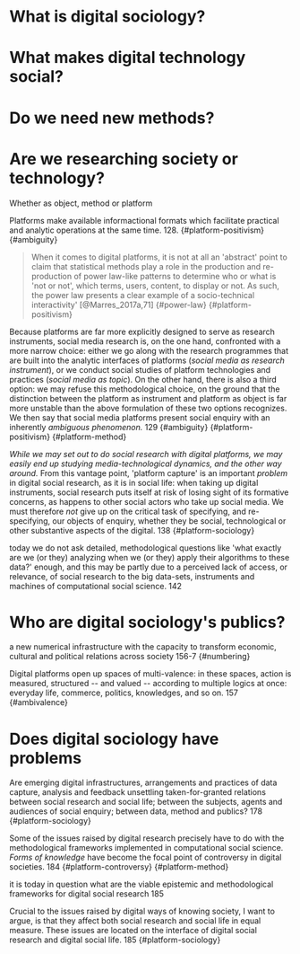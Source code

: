# What is digital sociology?

# What makes digital technology social?

# Do we need new methods? 

# Are we researching society or technology?

Whether as object, method or platform

Platforms make available informactional formats which facilitate practical and analytic operations at the same time. 128.  {#platform-positivism} {#ambiguity}

> When it comes to digital platforms, it is not at all an 'abstract' point to claim that statistical methods play a role in the production and re-production of power law-like patterns to determine who or what is 'not or not', which terms, users, content, to display or not. As such, the power law presents a clear example of a socio-technical interactivity' [@Marres_2017a,71]  {#power-law} {#platform-positivism}

Because platforms are far more explicitly designed to serve as research instruments, social media research is, on the one hand, confronted with a more narrow choice: either we go along with the research programmes that are built into the analytic interfaces of platforms (_social media as research instrument_), or we conduct social studies of platform technologies and practices (_social media as topic_). On the other hand, there is also a third option: we may refuse this methodological choice, on the ground that the distinction between the platform as instrument and platform as object is far more unstable than the above formulation of these two options recognizes. We then say that social media platforms present social enquiry with an inherently _ambiguous phenomenon._ 129 {#ambiguity} {#platform-positivism} {#platform-method}

_While we may set out to do social research with digital platforms, we may easily end up studying media-technological dynamics, and the other way around._ From this vantage point, 'platform capture' is an important _problem_ in digital social research, as it is in social life: when taking up digital instruments, social research puts itself at risk of losing sight of its formative concerns, as happens to other social actors who take up social media. We must therefore _not_ give up on the critical task of specifying, and re-specifying, our objects of enquiry, whether they be social, technological or other substantive aspects of the digital. 138 {#platform-sociology}

today we do not ask detailed, methodological questions like 'what exactly are we (or they) analyzing when we (or they) apply their algorithms to these data?' enough, and this may be partly due to a perceived lack of access, or relevance, of social research to the big data-sets, instruments and machines of computational social science. 142

# Who are digital sociology's publics?

a new numerical infrastructure with the capacity to transform economic, cultural and political relations across society 156-7 {#numbering}

Digital platforms open up spaces of multi-valence: in these spaces, action is measured, structured -- and valued -- according to multiple logics at once: everyday life, commerce, politics, knowledges, and so on. 157 {#ambivalence}

# Does digital sociology have problems

Are emerging digital infrastructures, arrangements and practices of data capture, analysis and feedback unsettling taken-for-granted relations between social research and social life; between the subjects, agents and audiences of social enquiry; between data, method and publics? 178 {#platform-sociology}

Some of the issues raised by digital research precisely have to do with the methodological frameworks implemented in computational social science. _Forms of knowledge_ have become the focal point of controversy in digital societies.  184 {#platform-controversy} {#platform-method}

it is today in question what are the viable epistemic and methodological frameworks for digital social research 185

Crucial to the issues raised by digital ways of knowing society, I want to argue, is that they affect both social research and social life in equal measure. These issues are located on the interface of digital social research and digital social life.  185 {#platform-sociology}
